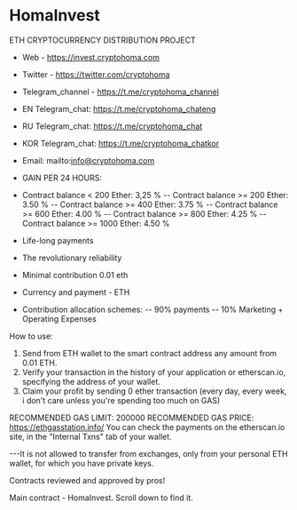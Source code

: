 # HomaInvest
ETH CRYPTOCURRENCY DISTRIBUTION PROJECT

- Web              - https://invest.cryptohoma.com
- Twitter          - https://twitter.com/cryptohoma
- Telegram_channel - https://t.me/cryptohoma_channel
- EN  Telegram_chat: https://t.me/cryptohoma_chateng
- RU  Telegram_chat: https://t.me/cryptohoma_chat
- KOR Telegram_chat: https://t.me/cryptohoma_chatkor
- Email:             mailto:info@cryptohoma.com

- GAIN PER 24 HOURS:
 - Contract balance  < 200 Ether: 3,25 %
   -- Contract balance >= 200 Ether: 3.50 %
   -- Contract balance >= 400 Ether: 3.75 %
   -- Contract balance >= 600 Ether: 4.00 %
   -- Contract balance >= 800 Ether: 4.25 %
   -- Contract balance >= 1000 Ether: 4.50 %
- Life-long payments
- The revolutionary reliability
- Minimal contribution 0.01 eth
- Currency and payment - ETH
- Contribution allocation schemes:
  -- 90% payments
  -- 10% Marketing + Operating Expenses

How to use:
  1. Send from ETH wallet to the smart contract address
     any amount from 0.01 ETH.
  2. Verify your transaction in the history of your application or etherscan.io, specifying the address
     of your wallet.
  3. Claim your profit by sending 0 ether transaction (every day, every week, i don't care unless you're
      spending too much on GAS)

 RECOMMENDED GAS LIMIT: 200000
 RECOMMENDED GAS PRICE: https://ethgasstation.info/
 You can check the payments on the etherscan.io site, in the "Internal Txns" tab of your wallet.

 ---It is not allowed to transfer from exchanges, only from your personal ETH wallet, for which you
 have private keys.

 Contracts reviewed and approved by pros!

 Main contract - HomaInvest. Scroll down to find it.
